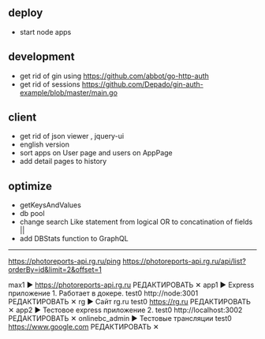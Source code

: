 ## deploy
- start node apps

## development
- get rid of gin using <https://github.com/abbot/go-http-auth>
- get rid of sessions
    https://github.com/Depado/gin-auth-example/blob/master/main.go

## client
- get rid of json viewer , jquery-ui
- english version
- sort apps on User page and users on AppPage
- add detail pages to history

## optimize
- getKeysAndValues
- db pool
- change search Like statement from logical OR to concatination of fields ||
- add DBStats function to GraphQL

-------------------------------------------------------------


https://photoreports-api.rg.ru/ping
https://photoreports-api.rg.ru/api/list?orderBy=id&limit=2&offset=1


max1 ▶		https://photoreports-api.rg.ru	РЕДАКТИРОВАТЬ  ✕
app1 ▶	Express приложение 1. Работает в докере. test0	http://node:3001	РЕДАКТИРОВАТЬ  ✕
rg ▶	Сайт rg.ru test0	https://rg.ru	РЕДАКТИРОВАТЬ  ✕
app2 ▶	Тестовое express приложение 2. test0	http://localhost:3002	РЕДАКТИРОВАТЬ  ✕
onlinebc_admin ▶	Тестовые трансляции test0	https://www.google.com	РЕДАКТИРОВАТЬ  ✕

